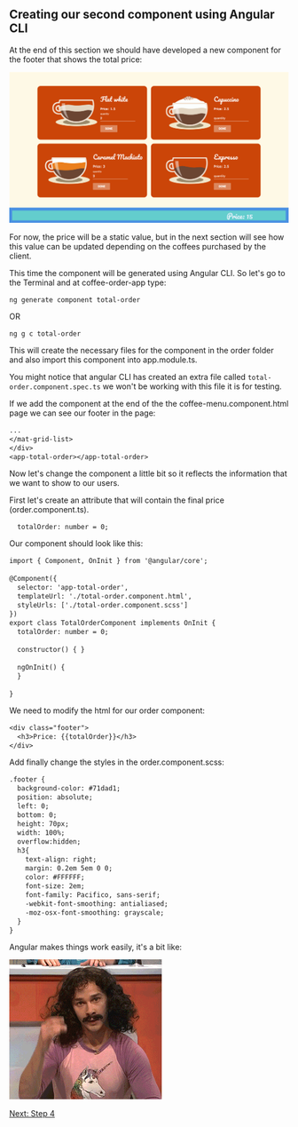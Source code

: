 ## Creating our second component using Angular CLI

At the end of this section we should have developed a new component for the footer that shows the total price:

![picture](https://github.com/anacidre/AngularWorkshop/blob/master/assets/coffee-app-footer-selection.jpg)

For now, the price will be a static value, but in the next section will see how this value can be updated depending on the coffees purchased by the client.

This time the component will be generated using Angular CLI. So let's go to the Terminal and at coffee-order-app type:

```
ng generate component total-order
```
OR

```
ng g c total-order
```

This will create the necessary files for the component in the order folder and also import this component into app.module.ts.

You might notice that angular CLI has created an extra file called `total-order.component.spec.ts` we won't be working with this file it is for testing.

If we add the component at the end of the the coffee-menu.component.html page we can see our footer in the page:

```
...
</mat-grid-list>
</div>
<app-total-order></app-total-order>
```

Now let's change the component a little bit so it reflects the information that we want to show to our users.

First let's create an attribute that will contain the final price (order.component.ts).

```
  totalOrder: number = 0;
```
Our component should look like this:

```
import { Component, OnInit } from '@angular/core';

@Component({
  selector: 'app-total-order',
  templateUrl: './total-order.component.html',
  styleUrls: ['./total-order.component.scss']
})
export class TotalOrderComponent implements OnInit {
  totalOrder: number = 0;

  constructor() { }

  ngOnInit() {
  }

}

```
We need to modify the html for our order component:

```
<div class="footer">
  <h3>Price: {{totalOrder}}</h3>
</div>
```

Add finally change the styles in the order.component.scss:
```
.footer {
  background-color: #71dad1;
  position: absolute;
  left: 0;
  bottom: 0;
  height: 70px;
  width: 100%;
  overflow:hidden;
  h3{
    text-align: right;
    margin: 0.2em 5em 0 0;
    color: #FFFFFF;
    font-size: 2em;
    font-family: Pacifico, sans-serif;
    -webkit-font-smoothing: antialiased;
    -moz-osx-font-smoothing: grayscale;
  }
}
```
Angular makes things work easily, it's a bit like:

<img src="https://github.com/anacidre/AngularWorkshop/blob/master/assets/mgc.gif">

<a href="https://github.com/anacidre/AngularWorkshop/blob/master/Step%204:%20Binding.md">Next: Step 4</a>

